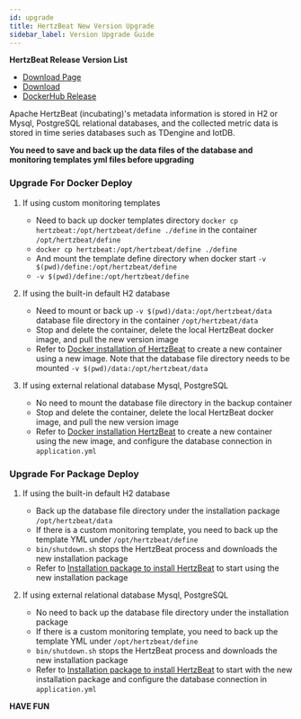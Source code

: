 ```yaml
---
id: upgrade  
title: HertzBeat New Version Upgrade
sidebar_label: Version Upgrade Guide     
---
```


**HertzBeat Release Version List**

- [Download Page](/docs/download)
- [Download](https://hertzbeat.apache.org/docs/download)
- [DockerHub Release](https://hub.docker.com/r/apache/hertzbeat/tags)

Apache HertzBeat (incubating)'s metadata information is stored in H2 or Mysql, PostgreSQL relational databases, and the collected metric data is stored in time series databases such as TDengine and IotDB.

**You need to save and back up the data files of the database and monitoring templates yml files before upgrading**


### Upgrade For Docker Deploy

1. If using custom monitoring templates
   - Need to back up docker templates directory `docker cp hertzbeat:/opt/hertzbeat/define ./define` in the container `/opt/hertzbeat/define`
   - `docker cp hertzbeat:/opt/hertzbeat/define ./define`
   - And mount the template define directory when docker start `-v $(pwd)/define:/opt/hertzbeat/define`
   - `-v $(pwd)/define:/opt/hertzbeat/define`

2. If using the built-in default H2 database  
   - Need to mount or back up `-v $(pwd)/data:/opt/hertzbeat/data` database file directory in the container `/opt/hertzbeat/data`
   - Stop and delete the container, delete the local HertzBeat docker image, and pull the new version image
   - Refer to [Docker installation of HertzBeat](docker-deploy) to create a new container using a new image. Note that the database file directory needs to be mounted `-v $(pwd)/data:/opt/hertzbeat/data`

3. If using external relational database Mysql, PostgreSQL  
   - No need to mount the database file directory in the backup container
   - Stop and delete the container, delete the local HertzBeat docker image, and pull the new version image
   - Refer to [Docker installation HertzBeat](docker-deploy) to create a new container using the new image, and configure the database connection in `application.yml`


### Upgrade For Package Deploy

1. If using the built-in default H2 database  
   - Back up the database file directory under the installation package `/opt/hertzbeat/data`
   - If there is a custom monitoring template, you need to back up the template YML under `/opt/hertzbeat/define`
   - `bin/shutdown.sh` stops the HertzBeat process and downloads the new installation package
   - Refer to [Installation package to install HertzBeat](package-deploy) to start using the new installation package

2. If using external relational database Mysql, PostgreSQL  
   - No need to back up the database file directory under the installation package
   - If there is a custom monitoring template, you need to back up the template YML under `/opt/hertzbeat/define`
   - `bin/shutdown.sh` stops the HertzBeat process and downloads the new installation package
   - Refer to [Installation package to install HertzBeat](package-deploy) to start with the new installation package and configure the database connection in `application.yml`

**HAVE FUN**  
